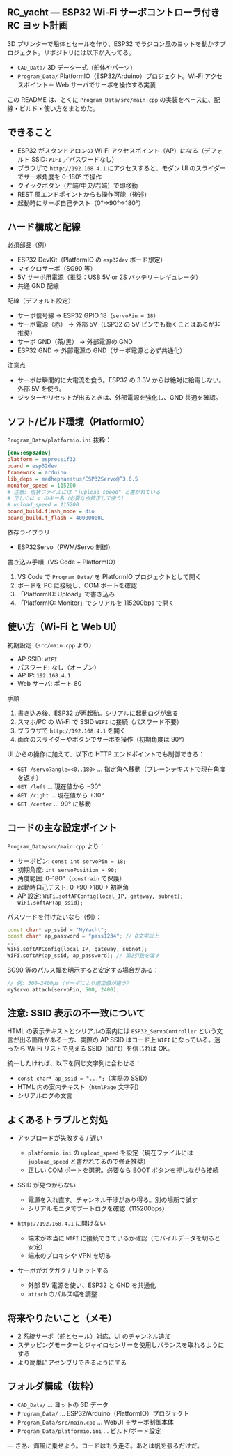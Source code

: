 ## RC_yacht — ESP32 Wi‑Fi サーボコントローラ付き RC ヨット計画

3D プリンターで船体とセールを作り、ESP32 でラジコン風のヨットを動かすプロジェクト。リポジトリには以下が入ってる。

- `CAD_Data/` 3D データ一式（船体やパーツ）
- `Program_Data/` PlatformIO（ESP32/Arduino）プロジェクト。Wi‑Fi アクセスポイント＋ Web サーバでサーボを操作する実装

この README は、とくに `Program_Data/src/main.cpp` の実装をベースに、配線・ビルド・使い方をまとめた。

## できること

- ESP32 がスタンドアロンの Wi‑Fi アクセスポイント（AP）になる（デフォルト SSID: `WIFI` ／パスワードなし）
- ブラウザで `http://192.168.4.1` にアクセスすると、モダン UI のスライダーでサーボ角度を 0–180° で操作
- クイックボタン（左端/中央/右端）で即移動
- REST 風エンドポイントからも操作可能（後述）
- 起動時にサーボ自己テスト（0°→90°→180°）

## ハード構成と配線

必須部品（例）

- ESP32 DevKit（PlatformIO の `esp32dev` ボード想定）
- マイクロサーボ（SG90 等）
- 5V サーボ用電源（推奨：USB 5V or 2S バッテリ＋レギュレータ）
- 共通 GND 配線

配線（デフォルト設定）

- サーボ信号線 → ESP32 GPIO 18（`servoPin = 18`）
- サーボ電源（赤） → 外部 5V（ESP32 の 5V ピンでも動くことはあるが非推奨）
- サーボ GND（茶/黒） → 外部電源の GND
- ESP32 GND → 外部電源の GND（サーボ電源と必ず共通化）

注意点

- サーボは瞬間的に大電流を食う。ESP32 の 3.3V からは絶対に給電しない。外部 5V を使う。
- ジッターやリセットが出るときは、外部電源を強化し、GND 共通を確認。

## ソフト/ビルド環境（PlatformIO）

`Program_Data/platformio.ini` 抜粋：

```ini
[env:esp32dev]
platform = espressif32
board = esp32dev
framework = arduino
lib_deps = madhephaestus/ESP32Servo@^3.0.5
monitor_speed = 115200
# 注意: 現状ファイルには "jupload_speed" と書かれている
# 正しくは ↓ のキー名（必要なら修正して使う）
# upload_speed = 115200
board_build.flash_mode = dio
board_build.f_flash = 40000000L
```

依存ライブラリ

- ESP32Servo（PWM/Servo 制御）

書き込み手順（VS Code + PlatformIO）

1. VS Code で `Program_Data/` を PlatformIO プロジェクトとして開く
2. ボードを PC に接続し、COM ポートを確認
3. 「PlatformIO: Upload」で書き込み
4. 「PlatformIO: Monitor」でシリアルを 115200bps で開く

## 使い方（Wi‑Fi と Web UI）

初期設定（`src/main.cpp` より）

- AP SSID: `WIFI`
- パスワード: なし（オープン）
- AP IP: `192.168.4.1`
- Web サーバ: ポート 80

手順

1. 書き込み後、ESP32 が再起動。シリアルに起動ログが出る
2. スマホ/PC の Wi‑Fi で SSID `WIFI` に接続（パスワード不要）
3. ブラウザで `http://192.168.4.1` を開く
4. 画面のスライダーやボタンでサーボを操作（初期角度は 90°）

UI からの操作に加えて、以下の HTTP エンドポイントでも制御できる：

- `GET /servo?angle=<0..180>` … 指定角へ移動（プレーンテキストで現在角度を返す）
- `GET /left` … 現在値から −30°
- `GET /right` … 現在値から +30°
- `GET /center` … 90° に移動

## コードの主な設定ポイント

`Program_Data/src/main.cpp` より：

- サーボピン: `const int servoPin = 18;`
- 初期角度: `int servoPosition = 90;`
- 角度範囲: 0–180°（`constrain` で保護）
- 起動時自己テスト: 0→90→180→ 初期角
- AP 設定: `WiFi.softAPConfig(local_IP, gateway, subnet); WiFi.softAP(ap_ssid);`

パスワードを付けたいなら（例）：

```cpp
const char* ap_ssid = "MyYacht";
const char* ap_password = "pass1234"; // 8文字以上
...
WiFi.softAPConfig(local_IP, gateway, subnet);
WiFi.softAP(ap_ssid, ap_password); // 第2引数を渡す
```

SG90 等のパルス幅を明示すると安定する場合がある：

```cpp
// 例: 500–2400µs（サーボにより適正値が違う）
myServo.attach(servoPin, 500, 2400);
```

## 注意: SSID 表示の不一致について

HTML の表示テキストとシリアルの案内には `ESP32_ServoController` という文言が出る箇所がある一方、実際の AP SSID はコード上 `WIFI` になっている。迷ったら Wi‑Fi リストで見える SSID（`WIFI`）を信じれば OK。

統一したければ、以下を同じ文字列に合わせる：

- `const char* ap_ssid = "...";`（実際の SSID）
- HTML 内の案内テキスト（`htmlPage` 文字列）
- シリアルログの文言

## よくあるトラブルと対処

- アップロードが失敗する / 遅い

  - `platformio.ini` の `upload_speed` を設定（現在ファイルには `jupload_speed` と書かれてるので修正推奨）
  - 正しい COM ポートを選択。必要なら BOOT ボタンを押しながら接続

- SSID が見つからない

  - 電源を入れ直す。チャンネル干渉があり得る。別の場所で試す
  - シリアルモニタでブートログを確認（115200bps）

- `http://192.168.4.1` に開けない

  - 端末が本当に `WIFI` に接続できているか確認（モバイルデータを切ると安定）
  - 端末のプロキシや VPN を切る

- サーボがガクガク / リセットする
  - 外部 5V 電源を使い、ESP32 と GND を共通化
  - `attach` のパルス幅を調整

## 将来やりたいこと（メモ）

- 2 系統サーボ（舵とセール）対応、UI のチャンネル追加
- ステッピングモーターとジャイロセンサーを使用しバランスを取れるようにする
- より簡単にアセンブリできるようにする

## フォルダ構成（抜粋）

- `CAD_Data/` … ヨットの 3D データ
- `Program_Data/` … ESP32/Arduino（PlatformIO）プロジェクト
- `Program_Data/src/main.cpp` … WebUI ＋サーボ制御本体
- `Program_Data/platformio.ini` … ビルド/ボード設定

— さあ、海風に乗せよう。コードはもう走る。あとは帆を張るだけだ。
